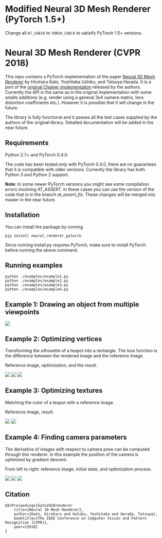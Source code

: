 # Modified Neural 3D Mesh Renderer (PyTorch 1.5+)

Change all `AT_CHECK` to `TORCH_CHECK` to satisify PyTorch 1.5+ versions.

# Neural 3D Mesh Renderer (CVPR 2018)

This repo contains a PyTorch implementation of the paper [Neural 3D Mesh Renderer](http://hiroharu-kato.com/projects_en/neural_renderer.html) by Hiroharu Kato, Yoshitaka Ushiku, and Tatsuya Harada.
It is a port of the [original Chainer implementation](https://github.com/hiroharu-kato/neural_renderer) released by the authors.
Currently the API is the same as in the original implementation with some smalls additions (e.g. render using a general 3x4 camera matrix, lens distortion coefficients etc.). However it is possible that it will change in the future.

The library is fully functional and it passes all the test cases supplied by the authors of the original library.
Detailed documentation will be added in the near future.
## Requirements
Python 2.7+ and PyTorch 0.4.0.

The code has been tested only with PyTorch 0.4.0, there are no guarantees that it is compatible with older versions.
Currently the library has both Python 3 and Python 2 support.

**Note**: In some newer PyTorch versions you might see some compilation errors involving AT_ASSERT. In these cases you can use the version of the code that is in the branch *at_assert_fix*. These changes will be merged into master in the near future.
## Installation
You can install the package by running
```
pip install neural_renderer_pytorch
```
Since running install.py requires PyTorch, make sure to install PyTorch before running the above command.
## Running examples
```
python ./examples/example1.py
python ./examples/example2.py
python ./examples/example3.py
python ./examples/example4.py
```


## Example 1: Drawing an object from multiple viewpoints

![](https://raw.githubusercontent.com/hiroharu-kato/neural_renderer/master/examples/data/example1.gif)

## Example 2: Optimizing vertices

Transforming the silhouette of a teapot into a rectangle. The loss function is the difference between the rendered image and the reference image.

Reference image, optimization, and the result.

![](https://raw.githubusercontent.com/hiroharu-kato/neural_renderer/master/examples/data/example2_ref.png) ![](https://raw.githubusercontent.com/hiroharu-kato/neural_renderer/master/examples/data/example2_optimization.gif) ![](https://raw.githubusercontent.com/hiroharu-kato/neural_renderer/master/examples/data/example2_result.gif)

## Example 3: Optimizing textures

Matching the color of a teapot with a reference image.

Reference image, result.

![](https://raw.githubusercontent.com/hiroharu-kato/neural_renderer/master/examples/data/example3_ref.png) ![](https://raw.githubusercontent.com/hiroharu-kato/neural_renderer/master/examples/data/example3_result.gif)

## Example 4: Finding camera parameters

The derivative of images with respect to camera pose can be computed through this renderer. In this example the position of the camera is optimized by gradient descent.

From left to right: reference image, initial state, and optimization process.

![](https://raw.githubusercontent.com/hiroharu-kato/neural_renderer/master/examples/data/example4_ref.png) ![](https://raw.githubusercontent.com/hiroharu-kato/neural_renderer/master/examples/data/example4_init.png) ![](https://raw.githubusercontent.com/hiroharu-kato/neural_renderer/master/examples/data/example4_result.gif)


## Citation

```
@InProceedings{kato2018renderer
    title={Neural 3D Mesh Renderer},
    author={Kato, Hiroharu and Ushiku, Yoshitaka and Harada, Tatsuya},
    booktitle={The IEEE Conference on Computer Vision and Pattern Recognition (CVPR)},
    year={2018}
}
```
